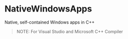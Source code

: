 # NativeWindowsApps

Native, self-contained Windows apps in C++

> NOTE: For Visual Studio and Microsoft C++ Compiler
